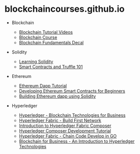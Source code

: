 # blockchaincourses.github.io

- Blockchain
  - [Blockchain Tutorial Videos](https://www.youtube.com/playlist?list=PL9ooVrP1hQOFJblZm3OdcVV-H6Z8V7HP1)
  - [Blockchain Course](https://www.youtube.com/playlist?list=PLsJWgOB5mIMDMyCcZSwSKin2XPJRYI9Ya)
  - [Blockchain Fundamentals Decal](https://www.youtube.com/playlist?list=PLSONl1AVlZNXVI1dobdDrwv2hhIgemJuA)

- Solidity
  - [Learning Solidity](https://www.youtube.com/playlist?list=PL16WqdAj66SCOdL6XIFbke-XQg2GW_Avg)
  - [Smart Contracts and Truffle 101](https://www.youtube.com/playlist?list=PLH4m2oS2ratezNN4t2apiQDCTLJIZpdLV)

- Ethereum
  - [Ethereum Dapp Tutorial](https://www.youtube.com/playlist?list=PLS5SEs8ZftgXXPYBH6rDk4TKnDOvinwJr)
  - [Developing Ethereum Smart Contracts for Beginners](https://www.youtube.com/playlist?list=PL0lNJEnwfVVMuX2Ds19Wj_7Mcze3FDJr3)
  - [Building Ethereum dapp using Solidity](https://www.youtube.com/playlist?list=PLH4m2oS2ratdoHFEkGvwvd7TkeTv4sa7Z)

- Hyperledger
  - [Hyperledger - Blockchain Technologies for Business](https://www.youtube.com/playlist?list=PLjsqymUqgpSRXC9ywNIVUUoGXelQa4olO)
  - [Hyperledger Fabric - Build First Network](https://www.youtube.com/playlist?list=PLjsqymUqgpSTGC4L6ULHCB_Mqmy43OcIh)
  - [Introduction to Hyperledger Fabric Composer](https://www.youtube.com/watch?v=fdFUsrsv5iw)
  - [Hyperledger Composer Development Tutorial](https://www.youtube.com/playlist?list=PLYQSCk-qyTW3zBSNYmcQ62kv89kFaGydI)
  - [Hyperledger Fabric - Chain Code Develop in GO](https://www.youtube.com/playlist?list=PLz3iwtnWFin-yUUgn-zP7KJp0iW0IFas9)
  - [Blockchain for Business - An Introduction to Hyperledger Technologies](https://www.edx.org/course/blockchain-business-introduction-linuxfoundationx-lfs171x)
